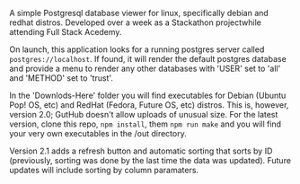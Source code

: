 A simple Postgresql database viewer for linux, specifically debian and redhat
distros. Developed over a week as a Stackathon projectwhile
attending Full Stack Acedemy.

On launch, this application looks for a running postgres server called `postgres://localhost`. If found, it will render the default postgres database and provide a menu to render any other databases with 'USER' set to 'all' and
'METHOD' set to 'trust'.

In the 'Downlods-Here' folder you will find executables for Debian (Ubuntu Pop! OS, etc) and RedHat (Fedora, Future OS, etc) distros. This is, however, version 2.0; GutHub doesn't allow uploads of unusual size. For the latest version, clone this repo, `npm install`, them `npm run make` and you will find your very own executables in the /out directory.

Version 2.1 adds a refresh button and automatic sorting that sorts by ID (previously, sorting was done by the last time the data was updated). Future updates will include sorting by column paramaters.
